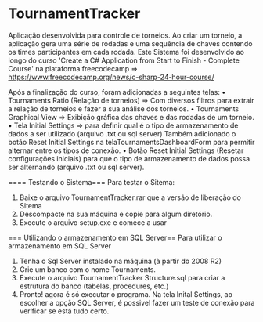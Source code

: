 # TournamentTracker
Aplicação desenvolvida para controle de torneios. Ao criar um torneio, a aplicação gera uma série de rodadas e uma sequência de chaves contendo os times participantes em cada rodada. Este Sistema foi desenvolvido ao longo do curso 'Create a C# Application from Start to Finish - Complete Course' na plataforma freecodecamp => https://www.freecodecamp.org/news/c-sharp-24-hour-course/

Após a finalização do curso, foram adicionadas a seguintes telas:
•	Tournaments Ratio (Relação de torneios) => Com diversos filtros para extrair a relação de torneios e fazer a sua análise dos torneios.
•	Tournaments Graphical View => Exibição gráfica das chaves e das rodadas de um torneio.
• Tela Initial Settings => para definir qual é o tipo de armazenamento de dados a ser utilizado (arquivo .txt ou sql server)
Também adicionado o botão Reset Initial Settings na telaTournamentsDashboardForm para permitir alternar entre os tipos de conexão.
• Botão Reset Initial Settings (Resetar configurações iniciais) para que o tipo de armazenamento de dados possa ser alternando (arquivo .txt ou sql server).

==== Testando o Sistema===
Para testar o Sitema: 
1) Baixe o arquivo TournamentTracker.rar que a versão de liberação do Sitema
2) Descompacte na sua máquina e copie para algum diretório.
3) Execute o arquivo setup.exe e comece a usar

=== Utilizando o armazenamento em SQL Server==
Para utilizar o armazenamento em SQL Server
1) Tenha o Sql Server instalado na máquina (à partir do 2008 R2)
2) Crie um banco com o nome Tournaments.
3) Execute o arquivo TournamentTracker Structure.sql para criar a estrutura do banco (tabelas, procedures, etc.)
4) Pronto! agora é só executar o programa. Na tela Inital Settings, ao escolher a opção SQL Server, é possivel fazer um teste de conexão para verificar se está tudo certo.

